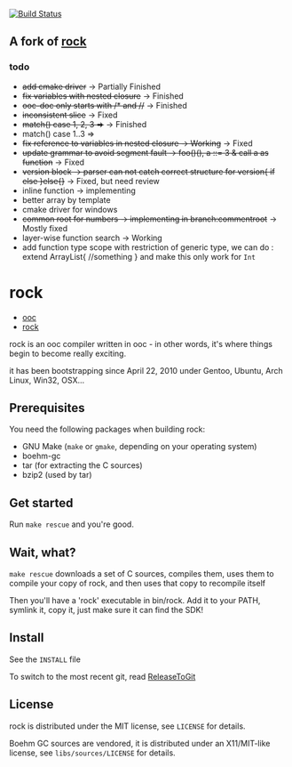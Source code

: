 [![Build Status](https://travis-ci.org/zhaihj/rock.svg?branch=master)](https://travis-ci.org/zhaihj/rock)

## A fork of [rock](https://github.com/fasterthanlime/rock)

### todo

* ~~add cmake driver~~ -> Partially Finished
* ~~fix variables with nested closure~~ -> Finished
* ~~ooc-doc only starts with /\* and //~~ -> Finished
* ~~inconsistent slice~~ -> Fixed
* ~~match() case 1, 2, 3 =>~~ -> Finished
* match() case 1..3 =>
* ~~fix reference to variables in nested closure -> Working~~ -> Fixed
* ~~update grammar to avoid segment fault -> foo()(), a ::= 3 & call a as function~~ -> Fixed
* ~~version block -> parser can not catch correct structure for version{ if else }else{}~~ -> Fixed, but need review
* inline function -> implementing
* better array by template
* cmake driver for windows
* ~~common root for numbers -> implementing in branch:commentroot~~ -> Mostly fixed
* layer-wise function search -> Working
* add function type scope
with restriction of generic type, we can do :
extend ArrayList<Int>{
    //something
}
and make this only work for `Int`


# rock

  * [ooc](http://ooc-lang.org/)
  * [rock](https://github.com/fasterthanlime/rock)

rock is an ooc compiler written in ooc - in other words, it's
where things begin to become really exciting.

it has been bootstrapping since April 22, 2010 under Gentoo, Ubuntu,
Arch Linux, Win32, OSX...

## Prerequisites

You need the following packages when building rock:

* GNU Make (`make` or `gmake`, depending on your operating system)
* boehm-gc
* tar (for extracting the C sources)
* bzip2 (used by tar)

## Get started

Run `make rescue` and you're good.

## Wait, what?

`make rescue` downloads a set of C sources, compiles them, uses them to compile your copy of rock,
and then uses that copy to recompile itself

Then you'll have a 'rock' executable in bin/rock. Add it to your PATH, symlink it, copy it, just
make sure it can find the SDK!

## Install

See the `INSTALL` file

To switch to the most recent git, read
[ReleaseToGit](https://github.com/fasterthanlime/rock/blob/master/docs/workflow/ReleaseToGit.md)

## License

rock is distributed under the MIT license, see `LICENSE` for details.

Boehm GC sources are vendored, it is distributed under an X11/MIT-like license,
see `libs/sources/LICENSE` for details.
